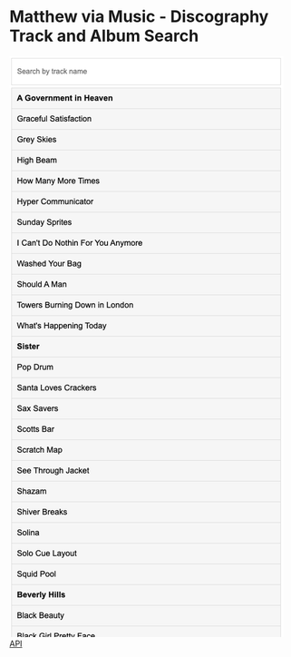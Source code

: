 # Matthew via Music - Discography Track and Album Search


![PREVIEW](preview.png)
[API](https://mvmapi.olk1.com/tracks)

